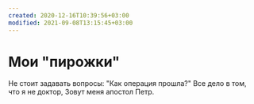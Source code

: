 ```yaml
---
created: 2020-12-16T10:39:56+03:00
modified: 2021-09-08T13:15:45+03:00
---
```


# Мои "пирожки"

Не стоит задавать вопросы:
"Как операция прошла?"
Все дело в том, что я не доктор,
Зовут меня апостол Петр.

